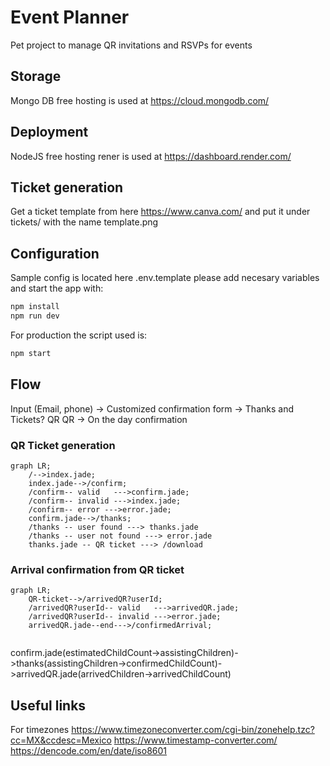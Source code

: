 # Event Planner
Pet project to manage QR invitations and RSVPs for events

## Storage
Mongo DB free hosting is used at https://cloud.mongodb.com/

## Deployment
NodeJS free hosting rener is used at https://dashboard.render.com/

## Ticket generation
Get a ticket template from here https://www.canva.com/ and put it under tickets/ with the name template.png

## Configuration
Sample config is located here .env.template please add necesary variables and start the app with:

```sh
npm install
npm run dev
```
For production the script used is:

```sh
npm start
```

## Flow
Input (Email, phone) -> Customized confirmation form -> Thanks and Tickets? QR
QR -> On the day confirmation

### QR Ticket generation 
```mermaid
graph LR;
    /-->index.jade;
    index.jade-->/confirm;
    /confirm-- valid   --->confirm.jade;
    /confirm-- invalid --->index.jade;
    /confirm-- error --->error.jade;
    confirm.jade-->/thanks;
    /thanks -- user found ---> thanks.jade
    /thanks -- user not found ---> error.jade
    thanks.jade -- QR ticket ---> /download
```

### Arrival confirmation from QR ticket 
```mermaid
graph LR;
    QR-ticket-->/arrivedQR?userId;
    /arrivedQR?userId-- valid   --->arrivedQR.jade;
    /arrivedQR?userId-- invalid --->error.jade;
    arrivedQR.jade--end--->/confirmedArrival;
    
```



confirm.jade(estimatedChildCount->assistingChildren)->thanks(assistingChildren->confirmedChildCount)->arrivedQR.jade(arrivedChildren->arrivedChildCount)


## Useful links
For timezones
https://www.timezoneconverter.com/cgi-bin/zonehelp.tzc?cc=MX&ccdesc=Mexico
https://www.timestamp-converter.com/
https://dencode.com/en/date/iso8601
